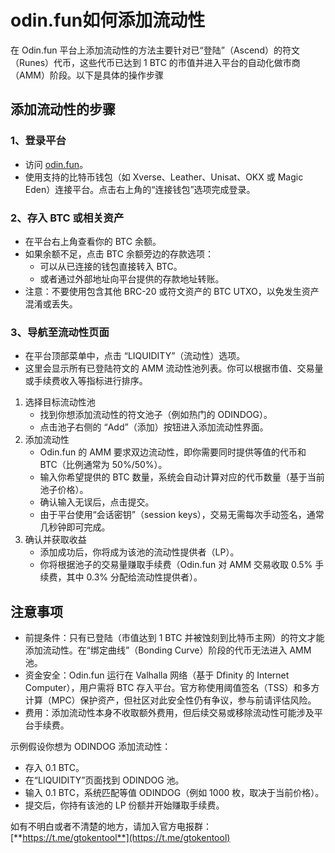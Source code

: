 # odin.fun如何添加流动性

在 Odin.fun 平台上添加流动性的方法主要针对已“登陆”（Ascend）的符文（Runes）代币，这些代币已达到 1 BTC 的市值并进入平台的自动化做市商（AMM）阶段。以下是具体的操作步骤

## 添加流动性的步骤

### 1、登录平台

* 访问 [odin.fun](https://odin.fun/)。
* 使用支持的比特币钱包（如 Xverse、Leather、Unisat、OKX 或 Magic Eden）连接平台。点击右上角的“连接钱包”选项完成登录。

### 2、存入 BTC 或相关资产

* 在平台右上角查看你的 BTC 余额。
* 如果余额不足，点击 BTC 余额旁边的存款选项：
  * 可以从已连接的钱包直接转入 BTC。
  * 或者通过外部地址向平台提供的存款地址转账。
* 注意：不要使用包含其他 BRC-20 或符文资产的 BTC UTXO，以免发生资产混淆或丢失。

### 3、导航至流动性页面

* 在平台顶部菜单中，点击 “LIQUIDITY”（流动性）选项。
* 这里会显示所有已登陆符文的 AMM 流动性池列表。你可以根据市值、交易量或手续费收入等指标进行排序。

1. 选择目标流动性池
   * 找到你想添加流动性的符文池子（例如热门的 ODINDOG）。
   * 点击池子右侧的 “Add”（添加）按钮进入添加流动性界面。
2. 添加流动性
   * Odin.fun 的 AMM 要求双边流动性，即你需要同时提供等值的代币和 BTC（比例通常为 50%/50%）。
   * 输入你希望提供的 BTC 数量，系统会自动计算对应的代币数量（基于当前池子价格）。
   * 确认输入无误后，点击提交。
   * 由于平台使用“会话密钥”（session keys），交易无需每次手动签名，通常几秒钟即可完成。
3. 确认并获取收益
   * 添加成功后，你将成为该池的流动性提供者（LP）。
   * 你将根据池子的交易量赚取手续费（Odin.fun 对 AMM 交易收取 0.5% 手续费，其中 0.3% 分配给流动性提供者）。

## 注意事项

* 前提条件：只有已登陆（市值达到 1 BTC 并被蚀刻到比特币主网）的符文才能添加流动性。在“绑定曲线”（Bonding Curve）阶段的代币无法进入 AMM 池。
* 资金安全：Odin.fun 运行在 Valhalla 网络（基于 Dfinity 的 Internet Computer），用户需将 BTC 存入平台。官方称使用阈值签名（TSS）和多方计算（MPC）保护资产，但社区对此安全性仍有争议，参与前请评估风险。
* 费用：添加流动性本身不收取额外费用，但后续交易或移除流动性可能涉及平台手续费。

示例假设你想为 ODINDOG 添加流动性：

* 存入 0.1 BTC。
* 在“LIQUIDITY”页面找到 ODINDOG 池。
* 输入 0.1 BTC，系统匹配等值 ODINDOG（例如 1000 枚，取决于当前价格）。
* 提交后，你持有该池的 LP 份额并开始赚取手续费。

如有不明白或者不清楚的地方，请加入官方电报群：[**https://t.me/gtokentool**](https://t.me/gtokentool)
